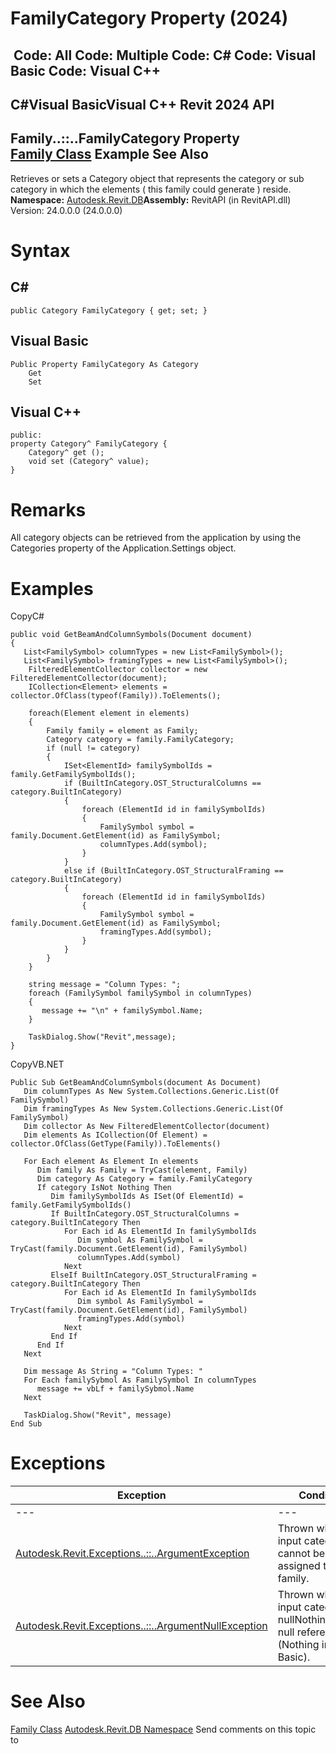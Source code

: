 # FamilyCategory Property (2024)

﻿
 Code: All Code: Multiple Code: C# Code: Visual Basic Code: Visual C++   
---  
C#Visual BasicVisual C++
Revit 2024 API  
---  
Family..::..FamilyCategory Property   
[Family Class](f51d019d-6ff3-692b-d1d2-b497cab564de.md "Family Class") Example See Also  
---  
Retrieves or sets a Category object that represents the category or sub category in which the elements ( this family could generate ) reside.
**Namespace:** [Autodesk.Revit.DB](87546ba7-461b-c646-cbb1-2cb8f5bff8b2.md "Autodesk.Revit.DB Namespace")**Assembly:** RevitAPI (in RevitAPI.dll) Version: 24.0.0.0 (24.0.0.0)
# Syntax
C#  
---  
```text
public Category FamilyCategory { get; set; }
```
  
Visual Basic  
---  
```text
Public Property FamilyCategory As Category
	Get
	Set
```
  
Visual C++  
---  
```text
public:
property Category^ FamilyCategory {
	Category^ get ();
	void set (Category^ value);
}
```
  
# Remarks
All category objects can be retrieved from the application by using the Categories property of the Application.Settings object.
# Examples
CopyC#
```text
public void GetBeamAndColumnSymbols(Document document)
{
   List<FamilySymbol> columnTypes = new List<FamilySymbol>();
   List<FamilySymbol> framingTypes = new List<FamilySymbol>();
    FilteredElementCollector collector = new FilteredElementCollector(document);
    ICollection<Element> elements = collector.OfClass(typeof(Family)).ToElements();

    foreach(Element element in elements)
    {
        Family family = element as Family;
        Category category = family.FamilyCategory;
        if (null != category)
        {
            ISet<ElementId> familySymbolIds = family.GetFamilySymbolIds();
            if (BuiltInCategory.OST_StructuralColumns == category.BuiltInCategory)
            {
                foreach (ElementId id in familySymbolIds)
                {
                    FamilySymbol symbol = family.Document.GetElement(id) as FamilySymbol;
                    columnTypes.Add(symbol);
                }
            }
            else if (BuiltInCategory.OST_StructuralFraming == category.BuiltInCategory)
            {
                foreach (ElementId id in familySymbolIds)
                {
                    FamilySymbol symbol = family.Document.GetElement(id) as FamilySymbol;
                    framingTypes.Add(symbol);
                }
            }
        }
    }

    string message = "Column Types: ";
    foreach (FamilySymbol familySymbol in columnTypes)
    {
       message += "\n" + familySymbol.Name;
    }

    TaskDialog.Show("Revit",message);
}
```

CopyVB.NET
```text
Public Sub GetBeamAndColumnSymbols(document As Document)
   Dim columnTypes As New System.Collections.Generic.List(Of FamilySymbol)
   Dim framingTypes As New System.Collections.Generic.List(Of FamilySymbol)
   Dim collector As New FilteredElementCollector(document)
   Dim elements As ICollection(Of Element) = collector.OfClass(GetType(Family)).ToElements()

   For Each element As Element In elements
      Dim family As Family = TryCast(element, Family)
      Dim category As Category = family.FamilyCategory
      If category IsNot Nothing Then
         Dim familySymbolIds As ISet(Of ElementId) = family.GetFamilySymbolIds()
         If BuiltInCategory.OST_StructuralColumns = category.BuiltInCategory Then
            For Each id As ElementId In familySymbolIds
               Dim symbol As FamilySymbol = TryCast(family.Document.GetElement(id), FamilySymbol)
               columnTypes.Add(symbol)
            Next
         ElseIf BuiltInCategory.OST_StructuralFraming = category.BuiltInCategory Then
            For Each id As ElementId In familySymbolIds
               Dim symbol As FamilySymbol = TryCast(family.Document.GetElement(id), FamilySymbol)
               framingTypes.Add(symbol)
            Next
         End If
      End If
   Next

   Dim message As String = "Column Types: "
   For Each familySybmol As FamilySymbol In columnTypes
      message += vbLf + familySybmol.Name
   Next

   TaskDialog.Show("Revit", message)
End Sub
```

# Exceptions
| Exception | Condition |
| --- | --- |
| --- | --- |
| [Autodesk.Revit.Exceptions..::..ArgumentException](2e6e4206-97a8-dd4b-df5d-4269f4bb6088.md "ArgumentException Class") | Thrown when the input category cannot be assigned to this family. |
| [Autodesk.Revit.Exceptions..::..ArgumentNullException](631e1424-60f4-929b-4e52-dda9dcd26316.md "ArgumentNullException Class") | Thrown when the input category is nullNothingnullptra null reference (Nothing in Visual Basic). |

# See Also
[Family Class](f51d019d-6ff3-692b-d1d2-b497cab564de.md "Family Class")
[Autodesk.Revit.DB Namespace](87546ba7-461b-c646-cbb1-2cb8f5bff8b2.md "Autodesk.Revit.DB Namespace")
Send comments on this topic to 